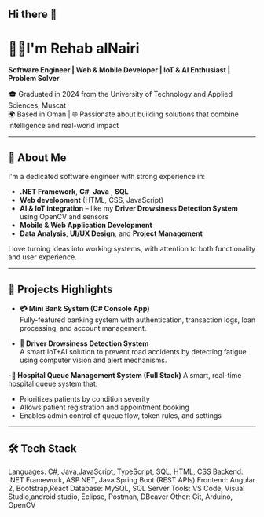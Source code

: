 ## Hi there 👋
# 👩‍💻I'm Rehab alNairi

**Software Engineer | Web & Mobile Developer | IoT & AI Enthusiast | Problem Solver**

🎓 Graduated in 2024 from the University of Technology and Applied Sciences, Muscat  
🌍 Based in Oman | 🌐 Passionate about building solutions that combine intelligence and real-world impact

---

## 💼 About Me

I'm a dedicated software engineer with strong experience in:

- **.NET Framework**, **C#**, **Java** , **SQL** 
- **Web development** (HTML, CSS, JavaScript)
- **AI & IoT integration** – like my **Driver Drowsiness Detection System** using OpenCV and sensors
- **Mobile & Web Application Development**
- **Data Analysis**, **UI/UX Design**, and **Project Management**

I love turning ideas into working systems, with attention to both functionality and user experience.

---

## 🚀 Projects Highlights

- **💳 Mini Bank System (C# Console App)**  
  Fully-featured banking system with authentication, transaction logs, loan processing, and account management.

- **🧠 Driver Drowsiness Detection System**  
  A smart IoT+AI solution to prevent road accidents by detecting fatigue using computer vision and alert mechanisms.

-**🏥 Hospital Queue Management System (Full Stack)**
A smart, real-time hospital queue system that:
- Prioritizes patients by condition severity
- Allows patient registration and appointment booking
- Enables admin control of queue flow, token rules, and settings

---

## 🛠️ Tech Stack

Languages:     C#, Java,JavaScript, TypeScript, SQL, HTML, CSS
Backend:       .NET Framework, ASP.NET, Java Spring Boot (REST APIs)
Frontend:      Angular 2, Bootstrap,React
Database:      MySQL, SQL Server
Tools:         VS Code, Visual Studio,android studio, Eclipse, Postman, DBeaver
Other:         Git, Arduino, OpenCV
